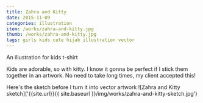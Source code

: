 ```yaml
---
title: Zahra and Kitty
date: 2015-11-09
categories: illustration
item: /works/zahra-and-kitty.jpg
thumb: /works/zahra-and-kitty.jpg
tags: girls kids cute hijab illustration vector
---
```

An illustration for kids t-shirt

Kids are adorable, so with kitty. I know it gonna be perfect if I stick them together in an artwork. No need to take long times, my client accepted this!

Here's the sketch before I turn it into vector artwork
![Zahra and Kitty sketch]('{{site.url}}{{ site.baseurl }}/img/works/zahra-and-kitty-sketch.jpg')
<!-- {% include work-image.html image-link='/img/works/zahra-and-kitty-sketch.jpg' image-alt='Zahra and Kitty sketch' %} -->
